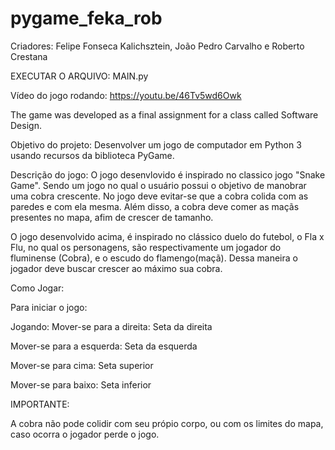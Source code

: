 # pygame_feka_rob
Criadores: Felipe Fonseca Kalichsztein, João Pedro Carvalho e Roberto Crestana

EXECUTAR O ARQUIVO: MAIN.py

Vídeo do jogo rodando: https://youtu.be/46Tv5wd6Owk

The game was developed as a final assignment for a class called Software Design.

Objetivo do projeto: Desenvolver um jogo de computador em Python 3 usando recursos da biblioteca PyGame.


Descrição do jogo:
O jogo desenvlovido é inspirado no classico jogo "Snake Game". Sendo um jogo no qual o usuário possui o objetivo de manobrar uma cobra crescente. No jogo deve evitar-se que a cobra colida com as paredes e com ela mesma. Além disso, a cobra deve comer as maçãs presentes no mapa, afim de crescer de tamanho. 

O jogo desenvolvido acima, é inspirado no clássico duelo do futebol, o Fla x Flu, no qual os personagens, são respectivamente um jogador do fluminense (Cobra), e o escudo do flamengo(maçã). Dessa maneira o jogador deve buscar crescer ao máximo sua cobra.

Como Jogar:

Para iniciar o jogo:

Jogando: Mover-se para a direita: Seta da direita

Mover-se para a esquerda: Seta da esquerda

Mover-se para cima: Seta superior

Mover-se para baixo: Seta inferior

IMPORTANTE:

A cobra não pode colidir com seu própio corpo, ou com os limites do mapa, caso ocorra o jogador perde o jogo.


